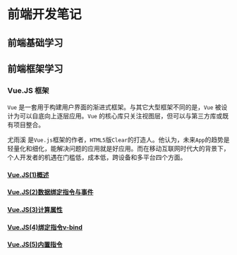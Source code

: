 # 前端开发笔记

## 前端基础学习


## 前端框架学习

### Vue.JS 框架
`Vue` 是一套用于构建用户界面的渐进式框架。与其它大型框架不同的是，`Vue` 被设计为可以自底向上逐层应用。`Vue` 的核心库只关注视图层，但可以与第三方库或既有项目整合。

 尤雨溪 是`Vue.js`框架的作者，`HTML5`版`Clear`的打造人。他认为，未来`App`的趋势是轻量化和细化，能解决问题的应用就是好应用。而在移动互联网时代大的背景下，个人开发者的机遇在门槛低，成本低，跨设备和多平台四个方面。
#### [Vue.JS(1)概述](/Vue.JS%20Note/vue.JS1-概述.md)

#### [Vue.JS(2)数据绑定指令与事件](/Vue.JS%20Note/vue.JS2-数据绑定指令与事件.md)

#### [Vue.JS(3)计算属性](/Vue.JS%20Note/vue.JS3-计算属性.md)

#### [Vue.JS(4)绑定指令v-bind](/Vue.JS%20Note/vue.JS4-绑定指令v-bind.md)

#### [Vue.JS(5)内置指令](/Vue.JS%20Note/Vue.JS5-内置指令.md)